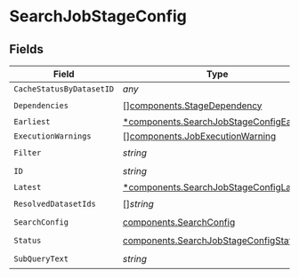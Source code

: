 # SearchJobStageConfig


## Fields

| Field                                                                                               | Type                                                                                                | Required                                                                                            | Description                                                                                         |
| --------------------------------------------------------------------------------------------------- | --------------------------------------------------------------------------------------------------- | --------------------------------------------------------------------------------------------------- | --------------------------------------------------------------------------------------------------- |
| `CacheStatusByDatasetID`                                                                            | *any*                                                                                               | :heavy_minus_sign:                                                                                  | N/A                                                                                                 |
| `Dependencies`                                                                                      | [][components.StageDependency](../../models/components/stagedependency.md)                          | :heavy_check_mark:                                                                                  | N/A                                                                                                 |
| `Earliest`                                                                                          | [*components.SearchJobStageConfigEarliest](../../models/components/searchjobstageconfigearliest.md) | :heavy_minus_sign:                                                                                  | N/A                                                                                                 |
| `ExecutionWarnings`                                                                                 | [][components.JobExecutionWarning](../../models/components/jobexecutionwarning.md)                  | :heavy_minus_sign:                                                                                  | N/A                                                                                                 |
| `Filter`                                                                                            | *string*                                                                                            | :heavy_check_mark:                                                                                  | N/A                                                                                                 |
| `ID`                                                                                                | *string*                                                                                            | :heavy_check_mark:                                                                                  | N/A                                                                                                 |
| `Latest`                                                                                            | [*components.SearchJobStageConfigLatest](../../models/components/searchjobstageconfiglatest.md)     | :heavy_minus_sign:                                                                                  | N/A                                                                                                 |
| `ResolvedDatasetIds`                                                                                | []*string*                                                                                          | :heavy_check_mark:                                                                                  | N/A                                                                                                 |
| `SearchConfig`                                                                                      | [components.SearchConfig](../../models/components/searchconfig.md)                                  | :heavy_check_mark:                                                                                  | N/A                                                                                                 |
| `Status`                                                                                            | [components.SearchJobStageConfigStatus](../../models/components/searchjobstageconfigstatus.md)      | :heavy_check_mark:                                                                                  | N/A                                                                                                 |
| `SubQueryText`                                                                                      | *string*                                                                                            | :heavy_check_mark:                                                                                  | N/A                                                                                                 |